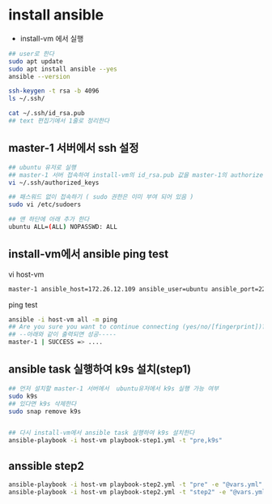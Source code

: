 # install ansible
- install-vm 에서 실행
```sh 
## user로 한다  
sudo apt update
sudo apt install ansible --yes
ansible --version

ssh-keygen -t rsa -b 4096 
ls ~/.ssh/

cat ~/.ssh/id_rsa.pub 
## text 편집기에서 1줄로 정리한다 

```
## master-1 서버에서 ssh 설정 
```sh
## ubuntu 유저로 실행 
## master-1 서버 접속하여 install-vm의 id_rsa.pub 값을 master-1의 authorized_keys 에 추가한다
vi ~/.ssh/authorized_keys

## 패스워드 없이 접속하기 ( sudo 권한은 이미 부여 되어 있음 )
sudo vi /etc/sudoers

## 맨 하단에 아래 추가 한다 
ubuntu ALL=(ALL) NOPASSWD: ALL

```

## install-vm에서  ansible ping test
vi host-vm
```sh
master-1 ansible_host=172.26.12.109 ansible_user=ubuntu ansible_port=22 ansible_ssh_private_key_file=~/.ssh/id_rsa
```

ping test
```sh 
ansible -i host-vm all -m ping
## Are you sure you want to continue connecting (yes/no/[fingerprint])? yes 한다
## --아래와 같이 출력되면 성공-----
master-1 | SUCCESS => ....
```
## ansible task 실행하여 k9s 설치(step1)

```sh
## 먼저 설치할 master-1 서버에서  ubuntu유저에서 k9s 실행 가능 여부 
sudo k9s
## 있다면 k9s 삭제한다 
sudo snap remove k9s


## 다시 install-vm에서 ansible task 실행하여 k9s 설치한다  
ansible-playbook -i host-vm playbook-step1.yml -t "pre,k9s"
```

## anssible step2
```sh
ansible-playbook -i host-vm playbook-step2.yml -t "pre" -e "@vars.yml"
ansible-playbook -i host-vm playbook-step2.yml -t "step2" -e "@vars.yml"
```

